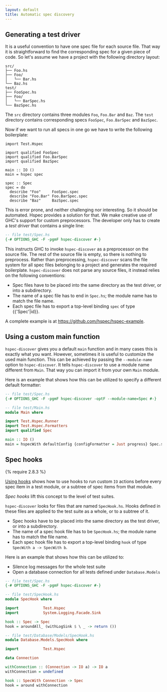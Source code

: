 ```yaml
---
layout: default
title: Automatic spec discovery
---
```


## Generating a test driver


It is a useful convention to have one spec file for each source file.  That way
it is straightforward to find the corresponding spec for a given piece of code.
So let's assume we have a project with the following directory layout:

```
src/
├── Foo.hs
├── Foo/
│   └── Bar.hs
└── Baz.hs
test/
├── FooSpec.hs
├── Foo/
│   └── BarSpec.hs
└── BazSpec.hs
```

The `src` directory contains three modules `Foo`, `Foo.Bar` and `Baz`.  The
`test` directory contains corresponding specs `FooSpec`, `Foo.BarSpec` and
`BazSpec`.

Now if we want to run all specs in one go we have to write the following
boilerplate:

```hspec
import Test.Hspec

import qualified FooSpec
import qualified Foo.BarSpec
import qualified BazSpec

main :: IO ()
main = hspec spec

spec :: Spec
spec = do
  describe "Foo"     FooSpec.spec
  describe "Foo.Bar" Foo.BarSpec.spec
  describe "Baz"     BazSpec.spec
```

This is error prone, and neither challenging nor interesting.  So it should be
automated.  Hspec provides a solution for that.  We make creative use of GHC's
support for custom preprocessors.  The developer only has to create a
_test driver_ that contains a single line:

```haskell
-- file test/Spec.hs
{-# OPTIONS_GHC -F -pgmF hspec-discover #-}
```

This instructs GHC to invoke `hspec-discover` as a preprocessor on
the source file.  The rest of the source file is empty, so there is nothing to
preprocess.  Rather than preprocessing, `hspec-discover` scans the file system for all spec
files belonging to a project and generates the required boilerplate.
`hspec-discover` does not parse any source files, it instead relies on the
following conventions:

 * Spec files have to be placed into the same directory as the test driver, or
   into a subdirectory.
 * The name of a spec file has to end in `Spec.hs`; the module name has to
   match the file name.
 * Each spec file has to export a top-level binding `spec` of type {{'Spec'|id}}.

A complete example is at <https://github.com/hspec/hspec-example>.

## Using a custom main function

`hspec-discover` gives you a default `main` function and in many cases this is
exactly what you want.  However, sometimes it is useful to customize the used
main function.  This can be achieved by passing the `--module-name` option to
`hspec-discover`.  It tells `hspec-discover` to use a module name different
from `Main`.  That way you can import it from your own `Main` module.

Here is an example that shows how this can be utilized to specify a different
default formatter:

```haskell
-- file test/Spec.hs
{-# OPTIONS_GHC -F -pgmF hspec-discover -optF --module-name=Spec #-}
```

```haskell
-- file test/Main.hs
module Main where

import Test.Hspec.Runner
import Test.Hspec.Formatters
import qualified Spec

main :: IO ()
main = hspecWith defaultConfig {configFormatter = Just progress} Spec.spec
```

## Spec hooks

{% require 2.8.3 %}

[Using hooks](writing-specs.html#using-hooks) shows how to use hooks to run
custom `IO` actions before every spec item in a test module, or a subtree of
spec items from that module.

*Spec hooks* lift this concept to the level of test suites.

`hspec-discover` looks for files that are named `SpecHook.hs`.  Hooks defined
in these files are applied to the test suite as a whole, or to a subtree of it.

 * Spec hooks have to be placed into the same directory as the test driver, or
   into a subdirectory.
 * The name of a spec hook file has to be `SpecHook.hs`; the module name has to
   match the file name.
 * Each spec hook file has to export a top-level binding `hook` of type `SpecWith a -> SpecWith b`.


Here is an example that shows how this can be utilized to:

 - Silence log messages for the whole test suite
 - Open a database connection for all tests defined under `Database.Models`

```haskell
-- file test/Spec.hs
{-# OPTIONS_GHC -F -pgmF hspec-discover #-}
```

```haskell
-- file test/SpecHook.hs
module SpecHook where

import           Test.Hspec
import           System.Logging.Facade.Sink

hook :: Spec -> Spec
hook = aroundAll_ (withLogSink $ \ _ -> return ())
```

```haskell
-- file test/Database/Models/SpecHook.hs
module Database.Models.SpecHook where

import           Test.Hspec

data Connection

withConnection :: (Connection -> IO a) -> IO a
withConnection = undefined

hook :: SpecWith Connection -> Spec
hook = around withConnection
```
